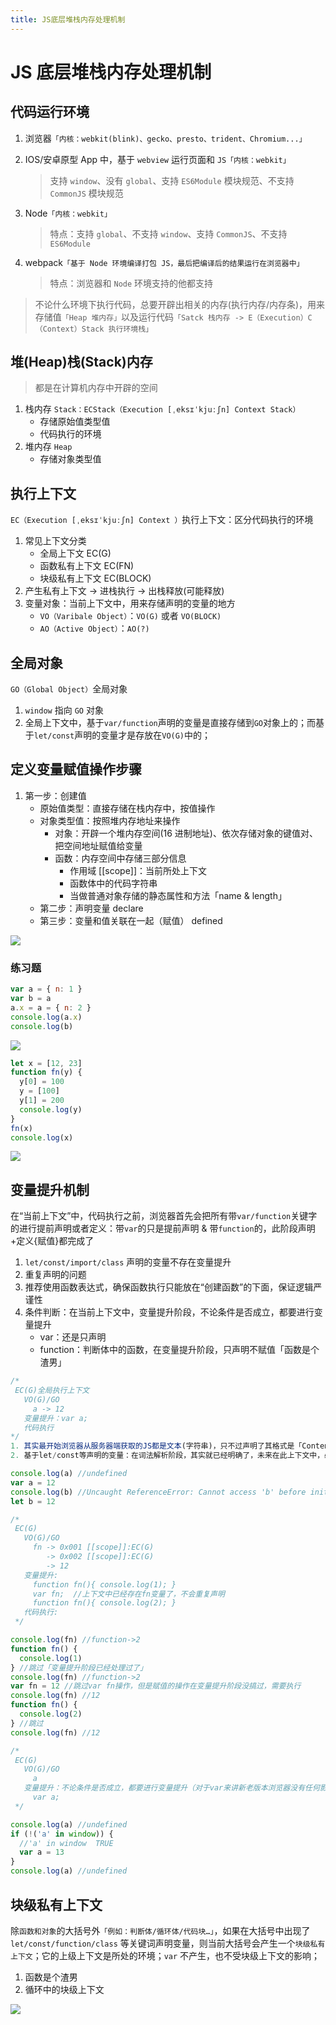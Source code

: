 ```yaml
---
title: JS底层堆栈内存处理机制
---
```


# JS 底层堆栈内存处理机制

## 代码运行环境

1. 浏览器`「内核：webkit(blink)、gecko、presto、trident、Chromium...」`
2. IOS/安卓原型 App 中，基于 `webview` 运行页面和 `JS「内核：webkit」`

   > 支持 `window`、没有 `global`、支持 `ES6Module` 模块规范、不支持 `CommonJS` 模块规范

3. Node`「内核：webkit」`

   > 特点：支持 `global`、不支持 `window`、支持 `CommonJS`、不支持 `ES6Module`

4. webpack`「基于 Node 环境编译打包 JS，最后把编译后的结果运行在浏览器中」`
   > 特点：浏览器和 `Node` 环境支持的他都支持

> 不论什么环境下执行代码，总要开辟出相关的内存(执行内存/内存条)，用来存储值`「Heap 堆内存」`以及运行代码`「Satck 栈内存 -> E（Execution）C（Context）Stack 执行环境栈」`

## 堆(Heap)栈(Stack)内存

> 都是在计算机内存中开辟的空间

1. 栈内存 `Stack：ECStack（Execution [ˌeksɪˈkjuːʃn] Context Stack）`
   - 存储原始值类型值
   - 代码执行的环境
2. 堆内存 `Heap`
   - 存储对象类型值

## 执行上下文

`EC（Execution [ˌeksɪˈkjuːʃn] Context ）`执行上下文：区分代码执行的环境

1. 常见上下文分类
   - 全局上下文 EC(G)
   - 函数私有上下文 EC(FN)
   - 块级私有上下文 EC(BLOCK)
2. 产生私有上下文 -> 进栈执行 -> 出栈释放(可能释放)
3. 变量对象：当前上下文中，用来存储声明的变量的地方
   - `VO（Varibale Object）`：`VO(G)` 或者 `VO(BLOCK)`
   - `AO（Active Object）`：`AO(?)`

## 全局对象

`GO（Global Object）`全局对象

1.  `window` 指向 `GO` 对象
2.  全局上下文中，基于`var/function`声明的变量是直接存储到`GO`对象上的；而基于`let/const`声明的变量才是存放在`VO(G)`中的；

## 定义变量赋值操作步骤

1. 第一步：创建值
   - 原始值类型：直接存储在栈内存中，按值操作
   - 对象类型值：按照堆内存地址来操作
     - 对象：开辟一个堆内存空间(16 进制地址)、依次存储对象的键值对、把空间地址赋值给变量
     - 函数：内存空间中存储三部分信息
       - 作用域 [[scope]]：当前所处上下文
       - 函数体中的代码字符串
       - 当做普通对象存储的静态属性和方法「name & length」
   - 第二步：声明变量 declare
   - 第三步：变量和值关联在一起（赋值） defined

![](./img/ECstack-Heap.jpg)

### 练习题

```js
var a = { n: 1 }
var b = a
a.x = a = { n: 2 }
console.log(a.x)
console.log(b)
```

![](./img/ec-02.jpg)

```js
let x = [12, 23]
function fn(y) {
  y[0] = 100
  y = [100]
  y[1] = 200
  console.log(y)
}
fn(x)
console.log(x)
```

![](./img/ec-fn.jpg)

## 变量提升机制

在“当前上下文”中，代码执行之前，浏览器首先会把所有带`var/function`关键字的进行提前声明或者定义：带`var`的只是提前声明 & 带`function`的，此阶段声明+定义{赋值}都完成了

1. `let/const/import/class` 声明的变量不存在变量提升
2. 重复声明的问题
3. 推荐使用函数表达式，确保函数执行只能放在“创建函数”的下面，保证逻辑严谨性
4. 条件判断：在当前上下文中，变量提升阶段，不论条件是否成立，都要进行变量提升
   - var：还是只声明
   - function：判断体中的函数，在变量提升阶段，只声明不赋值「函数是个渣男」

```js
/*
 EC(G)全局执行上下文
   VO(G)/GO
     a -> 12
   变量提升：var a;
   代码执行
*/
1. 其实最开始浏览器从服务器端获取的JS都是文本(字符串)，只不过声明了其格式是「Content-Type: application/javascript;」，浏览器首先按照这个格式去解析代码 -> “词法解析”阶段「目标是生成“AST词法解析树”」
2. 基于let/const等声明的变量：在词法解析阶段，其实就已经明确了，未来在此上下文中，必然会存在这些变量；代码执行中，如果出现在具体声明的代码之前使用这些变量，浏览器会抛出错误！！

console.log(a) //undefined
var a = 12
console.log(b) //Uncaught ReferenceError: Cannot access 'b' before initialization
let b = 12
```

```js
/*
 EC(G)
   VO(G)/GO
     fn -> 0x001 [[scope]]:EC(G)
        -> 0x002 [[scope]]:EC(G)
        -> 12
   变量提升:
     function fn(){ console.log(1); }
     var fn;  //上下文中已经存在fn变量了，不会重复声明
     function fn(){ console.log(2); }
   代码执行:
 */

console.log(fn) //function->2
function fn() {
  console.log(1)
} //跳过「变量提升阶段已经处理过了」
console.log(fn) //function->2
var fn = 12 //跳过var fn操作，但是赋值的操作在变量提升阶段没搞过，需要执行
console.log(fn) //12
function fn() {
  console.log(2)
} //跳过
console.log(fn) //12
```

```js
/*
 EC(G)
   VO(G)/GO
     a
   变量提升：不论条件是否成立，都要进行变量提升（对于var来讲新老版本浏览器没有任何影响，但是对于判断体中出现的function来讲，新老版本表现不一致：老版本 函数还是声明+定义  新版本 函数只会声明，不在定义）
     var a;
 */

console.log(a) //undefined
if (!('a' in window)) {
  //'a' in window  TRUE
  var a = 13
}
console.log(a) //undefined
```

## 块级私有上下文

除`函数和对象`的大括号外`「例如：判断体/循环体/代码块…」`，如果在大括号中出现了 `let/const/function/class` 等关键词声明变量，则当前大括号会产生一个`块级私有上下文`；它的上级上下文是所处的环境；`var` 不产生，也不受块级上下文的影响；

1. 函数是个渣男
2. 循环中的块级上下文

![](./img/block-context.jpg)

